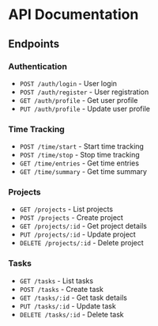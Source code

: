 # API Documentation

## Endpoints

### Authentication
- `POST /auth/login` - User login
- `POST /auth/register` - User registration
- `GET /auth/profile` - Get user profile
- `PUT /auth/profile` - Update user profile

### Time Tracking
- `POST /time/start` - Start time tracking
- `POST /time/stop` - Stop time tracking
- `GET /time/entries` - Get time entries
- `GET /time/summary` - Get time summary

### Projects
- `GET /projects` - List projects
- `POST /projects` - Create project
- `GET /projects/:id` - Get project details
- `PUT /projects/:id` - Update project
- `DELETE /projects/:id` - Delete project

### Tasks
- `GET /tasks` - List tasks
- `POST /tasks` - Create task
- `GET /tasks/:id` - Get task details
- `PUT /tasks/:id` - Update task
- `DELETE /tasks/:id` - Delete task